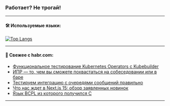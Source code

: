 ### Работает? Не трогай!

---
<!--
#### 🛠️ Technical stack:

![Java](https://img.shields.io/badge/Java-informational?logo=Oracle&style=flat&logoColor=white&color=FF4500)
![Kotlin](https://img.shields.io/badge/Kotlin-informational?logo=Kotlin&style=flat&logoColor=white&color=774D97)
![TS](https://img.shields.io/badge/TypeScript-informational?logo=typeScript&style=flat&logoColor=black&color=017acc)
![Python](https://img.shields.io/badge/Python-informational?logo=Python&style=flat&logoColor=black&color=ffdd54) <br>
![Spring](https://img.shields.io/badge/Spring-informational?logo=Spring&style=flat&logoColor=white&color=6DB33F) 
![SpringBoot](https://img.shields.io/badge/SpringBoot-informational?logo=SpringBoot&style=flat&logoColor=white&color=6DB33F)
![Nest](https://img.shields.io/badge/NestJS-informational?logo=NestJS&style=flat&logoColor=white&color=E0234E) 
![NodeJS](https://img.shields.io/badge/NodeJS-informational?logo=node.js&style=flat&logoColor=white&color=70A760)<br>
![PostgreSQL](https://img.shields.io/badge/PostgreSQL-informational?logo=PostgreSQL&style=flat&logoColor=white&color=DAA520)
![MongoDB](https://img.shields.io/badge/MongoDB-informational?logo=MongoDB&style=flat&logoColor=white&color=870000)
![Apache](https://img.shields.io/badge/Apache-informational?logo=apache&style=flat&logoColor=white&color=f74e28)

___ 
-->

#### 🛠️ Используемые языки:

[![Top Langs](https://github-readme-stats-u2qms2cxw-advtsettinggmailcoms-projects.vercel.app/api/top-langs/?username=zloylis&langs_count=10&hide_title=true&title_color=e6edf3&size_weight=0.5&count_weight=0.5&layout=compact&hide_progress=true&hide_border=true&theme=dracula)](https://github.com/zloylis)

<!---


####  :octocat:&nbsp;&nbsp; Статистика:

![GitHub stats](https://github-readme-stats-u2qms2cxw-advtsettinggmailcoms-projects.vercel.app/api?username=zloylis&show_icons=true&hide_border=true&theme=dracula&title_color=e6edf3&include_all_commits=true&count_private=true&hide_rank=false&hide_title=true&rank_icon=github)
-->
---

#### 💬 Свежее с habr.com:

<!-- BLOG-POST-LIST:START -->
- [Функциональное тестирование Kubernetes Operators с Kubebuilder](https://habr.com/ru/companies/otus/articles/848582/?utm_source=habrahabr&utm_medium=rss&utm_campaign=848582)
- [ИПР — то, чем вы сможете похвастаться на собеседовании или в баре](https://habr.com/ru/companies/habr_career/articles/848752/?utm_source=habrahabr&utm_medium=rss&utm_campaign=848752)
- [Тестируем интеграцию с очередями сообщений правильно](https://habr.com/ru/articles/848936/?utm_source=habrahabr&utm_medium=rss&utm_campaign=848936)
- [Что нас ждет в Next.js 15: обзор заявленных новинок](https://habr.com/ru/companies/spectr/articles/848922/?utm_source=habrahabr&utm_medium=rss&utm_campaign=848922)
- [Язык BCPL из которого получился C](https://habr.com/ru/articles/848870/?utm_source=habrahabr&utm_medium=rss&utm_campaign=848870)
<!-- BLOG-POST-LIST:END -->

---

